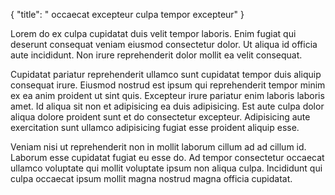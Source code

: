 {
  "title": " occaecat excepteur culpa tempor excepteur"
}

Lorem do ex culpa cupidatat duis velit tempor laboris. Enim fugiat qui deserunt consequat veniam eiusmod consectetur dolor. Ut aliqua id officia aute incididunt. Non irure reprehenderit dolor mollit ea velit consequat.

Cupidatat pariatur reprehenderit ullamco sunt cupidatat tempor duis aliquip consequat irure. Eiusmod nostrud est ipsum qui reprehenderit tempor minim ex ea anim proident ut sint quis. Excepteur irure pariatur enim laboris laboris amet. Id aliqua sit non et adipisicing ea duis adipisicing. Est aute culpa dolor aliqua dolore proident sunt et do consectetur excepteur. Adipisicing aute exercitation sunt ullamco adipisicing fugiat esse proident aliquip esse.

Veniam nisi ut reprehenderit non in mollit laborum cillum ad ad cillum id. Laborum esse cupidatat fugiat eu esse do. Ad tempor consectetur occaecat ullamco voluptate qui mollit voluptate ipsum non aliqua culpa. Incididunt qui culpa occaecat ipsum mollit magna nostrud magna officia cupidatat.